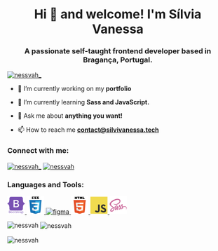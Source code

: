 <h1 align="center">Hi 👋 and welcome! I'm Sílvia Vanessa</h1>
<h3 align="center">A passionate self-taught frontend developer based in Bragança, Portugal.</h3>

<p align="left"> <a href="https://twitter.com/nessvah_" target="blank"><img src="https://img.shields.io/twitter/follow/nessvah_?logo=twitter&style=for-the-badge" alt="nessvah_" /></a> </p>

- 🔭 I’m currently working on my **portfolio**

- 🌱 I’m currently learning **Sass and JavaScript.**

- 💬 Ask me about **anything you want!**

- 📫 How to reach me **contact@silvivanessa.tech**

<h3 align="left">Connect with me:</h3>
<p align="left">
<a href="https://twitter.com/nessvah_" target="blank"><img align="center" src="https://raw.githubusercontent.com/rahuldkjain/github-profile-readme-generator/master/src/images/icons/Social/twitter.svg" alt="nessvah_" height="30" width="40" /></a>
<a href="https://linkedin.com/in/nessvah" target="blank"><img align="center" src="https://raw.githubusercontent.com/rahuldkjain/github-profile-readme-generator/master/src/images/icons/Social/linked-in-alt.svg" alt="nessvah" height="30" width="40" /></a>
</p>

<h3 align="left">Languages and Tools:</h3>
<p align="left"> <a href="https://getbootstrap.com" target="_blank" rel="noreferrer"> <img src="https://raw.githubusercontent.com/devicons/devicon/master/icons/bootstrap/bootstrap-plain-wordmark.svg" alt="bootstrap" width="40" height="40"/> </a> <a href="https://www.w3schools.com/css/" target="_blank" rel="noreferrer"> <img src="https://raw.githubusercontent.com/devicons/devicon/master/icons/css3/css3-original-wordmark.svg" alt="css3" width="40" height="40"/> </a> <a href="https://www.figma.com/" target="_blank" rel="noreferrer"> <img src="https://www.vectorlogo.zone/logos/figma/figma-icon.svg" alt="figma" width="40" height="40"/> </a> <a href="https://www.w3.org/html/" target="_blank" rel="noreferrer"> <img src="https://raw.githubusercontent.com/devicons/devicon/master/icons/html5/html5-original-wordmark.svg" alt="html5" width="40" height="40"/> </a> <a href="https://developer.mozilla.org/en-US/docs/Web/JavaScript" target="_blank" rel="noreferrer"> <img src="https://raw.githubusercontent.com/devicons/devicon/master/icons/javascript/javascript-original.svg" alt="javascript" width="40" height="40"/> </a> <a href="https://sass-lang.com" target="_blank" rel="noreferrer"> <img src="https://raw.githubusercontent.com/devicons/devicon/master/icons/sass/sass-original.svg" alt="sass" width="40" height="40"/> </a> </p>

<p><img align="left" src="https://github-readme-stats.vercel.app/api/top-langs?username=nessvah&show_icons=true&locale=en&layout=compact" alt="nessvah" /></p>

<p>&nbsp;<img align="center" src="https://github-readme-stats.vercel.app/api?username=nessvah&show_icons=true&locale=en" alt="nessvah" /></p>

<p><img align="center" src="https://github-readme-streak-stats.herokuapp.com/?user=nessvah&" alt="nessvah" /></p>
